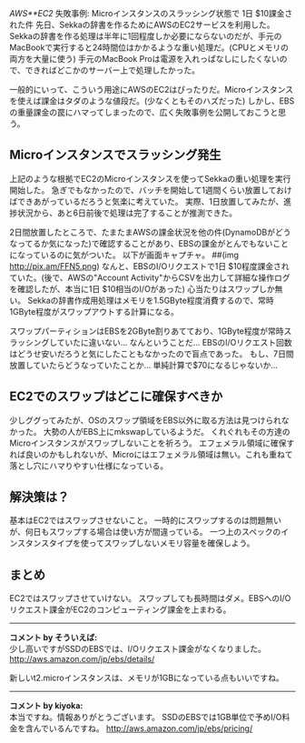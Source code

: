 *AWS**EC2* 失敗事例: Microインスタンスのスラッシング状態で 1日 $10課金された件
先日、Sekkaの辞書を作るためにAWSのEC2サービスを利用した。
Sekkaの辞書を作る処理は半年に1回程度しか必要にならないのだが、手元のMacBookで実行すると24時間位はかかるような重い処理だ。(CPUとメモリの両方を大量に使う)
手元のMacBook Proは電源を入れっぱなしにしたくないので、できればどこかのサーバー上で処理したかった。

一般的にいって、こういう用途にAWSのEC2はぴったりだ。Microインスタンスを使えば課金はタダのような値段だ。(少なくともそのハズだった)
しかし、EBSの重量課金の罠にハマってしまったので、広く失敗事例を公開しておこうと思う。

## Microインスタンスでスラッシング発生
上記のような根拠でEC2のMicroインスタンスを使ってSekkaの重い処理を実行開始した。
急ぎでもなかったので、バッチを開始して1週間くらい放置しておけばできあがっているだろうと気楽に考えていた。
実際、1日放置してみたが、進捗状況から、あと6日前後で処理は完了することが推測できた。

2日間放置したところで、たまたまAWSの課金状況を他の件(DynamoDBがどうなってるか気になった)で確認することがあり、EBSの課金がとんでもないことになっているのに気がついた。
以下が画面キャプチャ。
 ##(img http://pix.am/FFN5.png)
なんと、EBSのI/Oリクエストで1日 $10程度課金されていた。(後で、AWSの"Account Activity"からCSVを出力して詳細な操作ログを確認したが、本当に1日 $10相当のI/Oがあった)
心当たりはスワップしか無い。
Sekkaの辞書作成用処理はメモリを1.5GByte程度消費するので、常時1GByte程度がスワップアウトする計算になる。

スワップパーティションはEBSを2GByte割りあてており、1GByte程度が常時スラッシングしていたに違いない… なんということだ…
EBSのI/Oリクエスト回数はどうせ安いだろうと気にしたこともなかったので盲点であった。
もし、7日間放置していたらどうなっていたことか… 単純計算で$70になるじゃないか…

## EC2でのスワップはどこに確保すべきか
少しググってみたが、OSのスワップ領域をEBS以外に取る方法は見つけられなかった。
大勢の人がEBS上にmkswapしているようだ。
くれぐれもその方達のMicroインスタンスがスワップしないことを祈ろう。
エフェメラル領域に確保すれば良いのかもしれないが、Microにはエフェメラル領域は無い。これも重ねて落とし穴にハマりやすい仕様になっている。

## 解決策は？
基本はEC2ではスワップさせないこと。
一時的にスワップするのは問題無いが、何日もスワップする場合は使い方が間違っている。
一つ上のスペックのインスタンスタイプを使ってスワップしないメモリ容量を確保しよう。

## まとめ
EC2ではスワップさせていけない。
スワップしても長時間はダメ。EBSへのI/Oリクエスト課金がEC2のコンピューティング課金を上まわる。



---

**コメント by そういえば:**  
少し高いですがSSDのEBSでは、I/Oリクエスト課金がなくなりました。
http://aws.amazon.com/jp/ebs/details/

新しいt2.microインスタンスは、メモリが1GBになっている点もいいですね。


---

**コメント by kiyoka:**  
本当ですね。情報ありがとうございます。
SSDのEBSでは1GB単位で予めI/O料金を含んでいるんですね。
http://aws.amazon.com/jp/ebs/pricing/

